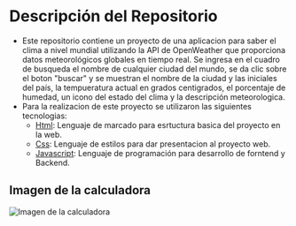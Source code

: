 # Descripción del Repositorio
- Este repositorio contiene un proyecto de una aplicacion para saber el clima a nivel mundial utilizando la API de OpenWeather que proporciona datos meteorológicos globales en tiempo real.
Se ingresa en el cuadro de busqueda el nombre de cualquier ciudad del mundo, se da clic sobre el boton "buscar" y se muestran el nombre de la ciudad y las iniciales del país, la tempueratura
actual en grados centigrados, el porcentaje de humedad, un icono del estado del clima y la descripción meteorologica. 
- Para la realizacion de este proyecto se utilizaron las siguientes tecnologias:
  - [Html](https://developer.mozilla.org/es/docs/Web/HTML): Lenguaje de marcado para esrtuctura basica del proyecto en la web.
  - [Css](https://developer.mozilla.org/es/docs/Web/CSS): Lenguaje de estilos para dar presentacion al proyecto web.
  - [Javascript](https://developer.mozilla.org/es/docs/Web/javascript): Lenguaje de programación para desarrollo de forntend y Backend.

## Imagen de la calculadora

![Imagen de la calculadora](./img/clima.png)
